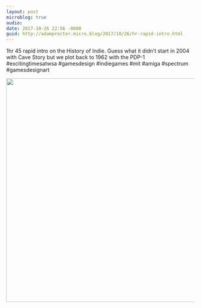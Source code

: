 ```yaml
---
layout: post
microblog: true
audio: 
date: 2017-10-26 22:56 -0000
guid: http://adamprocter.micro.blog/2017/10/26/hr-rapid-intro.html
---
```

1hr 45 rapid intro on the History of Indie. Guess what it didn’t start in 2004 with Cave Story but we plot back to 1962 with the PDP-1 #excitingtimesatwsa #gamesdesign #indiegames #mit #amiga #spectrum #gamesdesignart

<img src="http://discursive.adamprocter.co.uk/uploads/2017/33e277c1d0.jpg" width="578" height="600" />

